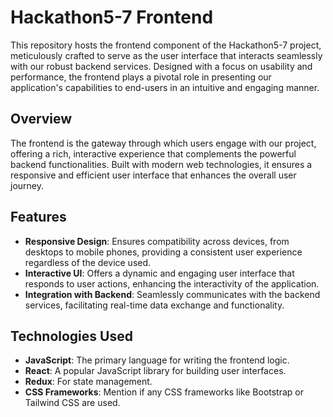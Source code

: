 # Hackathon5-7 Frontend

This repository hosts the frontend component of the Hackathon5-7 project, meticulously crafted to serve as the user interface that interacts seamlessly with our robust backend services. Designed with a focus on usability and performance, the frontend plays a pivotal role in presenting our application's capabilities to end-users in an intuitive and engaging manner.

## Overview

The frontend is the gateway through which users engage with our project, offering a rich, interactive experience that complements the powerful backend functionalities. Built with modern web technologies, it ensures a responsive and efficient user interface that enhances the overall user journey.

## Features

- **Responsive Design**: Ensures compatibility across devices, from desktops to mobile phones, providing a consistent user experience regardless of the device used.
- **Interactive UI**: Offers a dynamic and engaging user interface that responds to user actions, enhancing the interactivity of the application.
- **Integration with Backend**: Seamlessly communicates with the backend services, facilitating real-time data exchange and functionality.

## Technologies Used

- **JavaScript**: The primary language for writing the frontend logic.
- **React**: A popular JavaScript library for building user interfaces.
- **Redux**: For state management.
- **CSS Frameworks**: Mention if any CSS frameworks like Bootstrap or Tailwind CSS are used.





